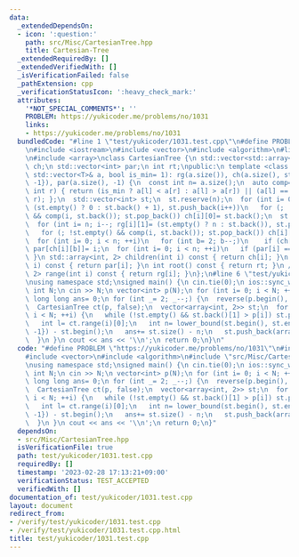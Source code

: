 ```yaml
---
data:
  _extendedDependsOn:
  - icon: ':question:'
    path: src/Misc/CartesianTree.hpp
    title: Cartesian-Tree
  _extendedRequiredBy: []
  _extendedVerifiedWith: []
  _isVerificationFailed: false
  _pathExtension: cpp
  _verificationStatusIcon: ':heavy_check_mark:'
  attributes:
    '*NOT_SPECIAL_COMMENTS*': ''
    PROBLEM: https://yukicoder.me/problems/no/1031
    links:
    - https://yukicoder.me/problems/no/1031
  bundledCode: "#line 1 \"test/yukicoder/1031.test.cpp\"\n#define PROBLEM \"https://yukicoder.me/problems/no/1031\"\
    \n#include <iostream>\n#include <vector>\n#include <algorithm>\n#line 3 \"src/Misc/CartesianTree.hpp\"\
    \n#include <array>\nclass CartesianTree {\n std::vector<std::array<int, 2>> rg,\
    \ ch;\n std::vector<int> par;\n int rt;\npublic:\n template <class T> CartesianTree(const\
    \ std::vector<T>& a, bool is_min= 1): rg(a.size()), ch(a.size(), std::array{-1,\
    \ -1}), par(a.size(), -1) {\n  const int n= a.size();\n  auto comp= [&](int l,\
    \ int r) { return (is_min ? a[l] < a[r] : a[l] > a[r]) || (a[l] == a[r] && l <\
    \ r); };\n  std::vector<int> st;\n  st.reserve(n);\n  for (int i= 0; i < n; rg[i][0]=\
    \ (st.empty() ? 0 : st.back() + 1), st.push_back(i++))\n   for (; !st.empty()\
    \ && comp(i, st.back()); st.pop_back()) ch[i][0]= st.back();\n  st.clear();\n\
    \  for (int i= n; i--; rg[i][1]= (st.empty() ? n : st.back()), st.push_back(i))\n\
    \   for (; !st.empty() && comp(i, st.back()); st.pop_back()) ch[i][1]= st.back();\n\
    \  for (int i= 0; i < n; ++i)\n   for (int b= 2; b--;)\n    if (ch[i][b] != -1)\
    \ par[ch[i][b]]= i;\n  for (int i= 0; i < n; ++i)\n   if (par[i] == -1) rt= i;\n\
    \ }\n std::array<int, 2> children(int i) const { return ch[i]; }\n int parent(int\
    \ i) const { return par[i]; }\n int root() const { return rt; }\n // [l,r)\n std::array<int,\
    \ 2> range(int i) const { return rg[i]; }\n};\n#line 6 \"test/yukicoder/1031.test.cpp\"\
    \nusing namespace std;\nsigned main() {\n cin.tie(0);\n ios::sync_with_stdio(0);\n\
    \ int N;\n cin >> N;\n vector<int> p(N);\n for (int i= 0; i < N; ++i) cin >> p[i];\n\
    \ long long ans= 0;\n for (int _= 2; _--;) {\n  reverse(p.begin(), p.end());\n\
    \  CartesianTree ct(p, false);\n  vector<array<int, 2>> st;\n  for (int i= 0;\
    \ i < N; ++i) {\n   while (!st.empty() && st.back()[1] > p[i]) st.pop_back();\n\
    \   int l= ct.range(i)[0];\n   int n= lower_bound(st.begin(), st.end(), array{l,\
    \ -1}) - st.begin();\n   ans+= st.size() - n;\n   st.push_back(array{i, p[i]});\n\
    \  }\n }\n cout << ans << '\\n';\n return 0;\n}\n"
  code: "#define PROBLEM \"https://yukicoder.me/problems/no/1031\"\n#include <iostream>\n\
    #include <vector>\n#include <algorithm>\n#include \"src/Misc/CartesianTree.hpp\"\
    \nusing namespace std;\nsigned main() {\n cin.tie(0);\n ios::sync_with_stdio(0);\n\
    \ int N;\n cin >> N;\n vector<int> p(N);\n for (int i= 0; i < N; ++i) cin >> p[i];\n\
    \ long long ans= 0;\n for (int _= 2; _--;) {\n  reverse(p.begin(), p.end());\n\
    \  CartesianTree ct(p, false);\n  vector<array<int, 2>> st;\n  for (int i= 0;\
    \ i < N; ++i) {\n   while (!st.empty() && st.back()[1] > p[i]) st.pop_back();\n\
    \   int l= ct.range(i)[0];\n   int n= lower_bound(st.begin(), st.end(), array{l,\
    \ -1}) - st.begin();\n   ans+= st.size() - n;\n   st.push_back(array{i, p[i]});\n\
    \  }\n }\n cout << ans << '\\n';\n return 0;\n}"
  dependsOn:
  - src/Misc/CartesianTree.hpp
  isVerificationFile: true
  path: test/yukicoder/1031.test.cpp
  requiredBy: []
  timestamp: '2023-02-28 17:13:21+09:00'
  verificationStatus: TEST_ACCEPTED
  verifiedWith: []
documentation_of: test/yukicoder/1031.test.cpp
layout: document
redirect_from:
- /verify/test/yukicoder/1031.test.cpp
- /verify/test/yukicoder/1031.test.cpp.html
title: test/yukicoder/1031.test.cpp
---
```

